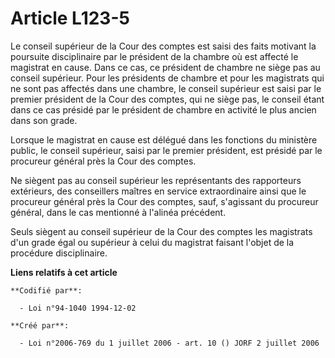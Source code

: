 # Article L123-5

Le conseil supérieur de la Cour des comptes est saisi des faits motivant la poursuite disciplinaire par le président de la
chambre où est affecté le magistrat en cause. Dans ce cas, ce président de chambre ne siège pas au conseil supérieur. Pour
les présidents de chambre et pour les magistrats qui ne sont pas affectés dans une chambre, le conseil supérieur est saisi
par le premier président de la Cour des comptes, qui ne siège pas, le conseil étant dans ce cas présidé par le président de
chambre en activité le plus ancien dans son grade.

Lorsque le magistrat en cause est délégué dans les fonctions du ministère public, le conseil supérieur, saisi par le premier
président, est présidé par le procureur général près la Cour des comptes.

Ne siègent pas au conseil supérieur les représentants des rapporteurs extérieurs, des conseillers maîtres en service
extraordinaire ainsi que le procureur général près la Cour des comptes, sauf, s'agissant du procureur général, dans le cas
mentionné à l'alinéa précédent.

Seuls siègent au conseil supérieur de la Cour des comptes les magistrats d'un grade égal ou supérieur à celui du magistrat
faisant l'objet de la procédure disciplinaire.

**Liens relatifs à cet article**

	**Codifié par**:

	  - Loi n°94-1040 1994-12-02

	**Créé par**:

	  - Loi n°2006-769 du 1 juillet 2006 - art. 10 () JORF 2 juillet 2006
